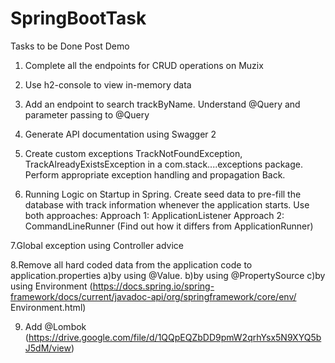 # SpringBootTask

Tasks to be Done Post Demo
1. Complete all the endpoints for CRUD operations on Muzix

2. Use h2-console to view in-memory data


3. Add an endpoint to search trackByName. Understand @Query and parameter passing to
@Query


4. Generate API documentation using Swagger 2


5. Create custom exceptions TrackNotFoundException, TrackAlreadyExistsException in a
com.stack....exceptions package. Perform appropriate exception handling and propagation
Back.


6. Running Logic on Startup in Spring. Create seed data to pre-fill the database with track
information whenever the application starts. Use both approaches:
Approach 1: ApplicationListener<ContextRefreshedEvent>
Approach 2: CommandLineRunner (Find out how it differs from ApplicationRunner)
  
  
7.Global exception using Controller advice


8.Remove all hard coded data from the application code to application.properties
a)by using @Value.
b)by using @PropertySource
c)by using Environment
(https://docs.spring.io/spring-framework/docs/current/javadoc-api/org/springframework/core/env/
Environment.html)


9) Add @Lombok
(https://drive.google.com/file/d/1QQpEQZbDD9pmW2qrhYsx5N9XYQ5bJ5dM/view)
